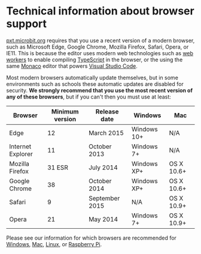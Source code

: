 # Technical information about browser support

[pxt.microbit.org][] requires that you use a recent version of a modern
browser, such as Microsoft Edge, Google Chrome, Mozilla Firefox, Safari, Opera,
or IE11.  This is because the editor uses modern web technologies such as [web
workers][] to enable compiling [TypeScript][] in the browser, or the using the
same [Monaco][] editor that powers [Visual Studio Code][].

[pxt.microbit.org]: https://pxt.microbit.org
[web workers]: http://www.w3.org/TR/workers/
[typescript]: http://www.typescriptlang.org
[monaco]: https://microsoft.github.io/monaco-editor/
[visual studio code]: http://code.visualstudio.com

Most modern browsers automatically update themselves, but in some environments
such as schools these automatic updates are disabled for security. **We
strongly recommend that you use the most recent version of any of these
browsers**, but if you can't then you must use at least:

| Browser           | Minimum version | Release date   | Windows     | Mac        |
| ----------------- | --------------- | -------------- | ----------- | ---------- |
| Edge              | 12              | March 2015     | Windows 10+ | N/A        |
| Internet Explorer | 11              | October 2013   | Windows 7+  | N/A        |
| Mozilla Firefox   | 31 ESR          | July 2014      | Windows XP+ | OS X 10.6+ |
| Google Chrome     | 38              | October 2014   | Windows XP+ | OS X 10.6+ |
| Safari            | 9               | September 2015 | N/A         | OS X 10.9+ |
| Opera             | 21              | May 2014       | Windows 7+  | OS X 10.9+ |


Please see our information for which browsers are recommended for [Windows][],
[Mac][], [Linux][], or [Raspberry Pi][].

[Windows]: /browsers/windows
[Mac]: /browsers/mac
[Linux]: /browsers/linux
[Raspberry Pi]: /raspberry-pi
